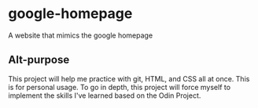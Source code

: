# google-homepage
A website that mimics the google homepage

Alt-purpose
----------

This project will help me practice with git, HTML, and CSS all at once.  This is for personal usage.
To go in depth,
this project will force myself to implement the skills I've learned based on the Odin Project.
